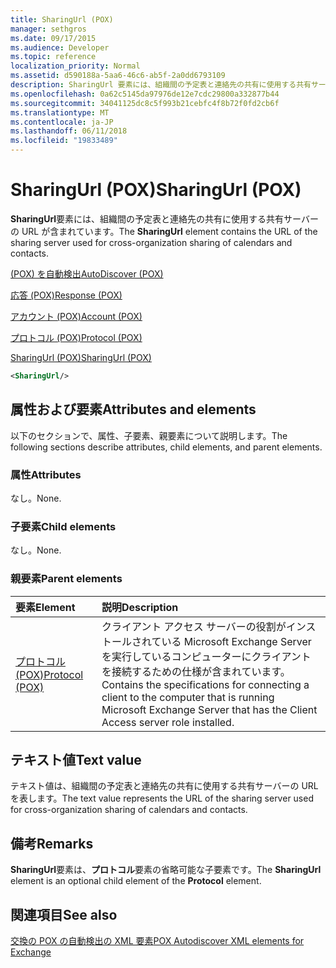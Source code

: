 ```yaml
---
title: SharingUrl (POX)
manager: sethgros
ms.date: 09/17/2015
ms.audience: Developer
ms.topic: reference
localization_priority: Normal
ms.assetid: d590188a-5aa6-46c6-ab5f-2a0dd6793109
description: SharingUrl 要素には、組織間の予定表と連絡先の共有に使用する共有サーバーの URL が含まれています。
ms.openlocfilehash: 0a62c5145da97976de12e7cdc29800a332877b44
ms.sourcegitcommit: 34041125dc8c5f993b21cebfc4f8b72f0fd2cb6f
ms.translationtype: MT
ms.contentlocale: ja-JP
ms.lasthandoff: 06/11/2018
ms.locfileid: "19833489"
---
```

# <a name="sharingurl-pox"></a><span data-ttu-id="cb10e-103">SharingUrl (POX)</span><span class="sxs-lookup"><span data-stu-id="cb10e-103">SharingUrl (POX)</span></span>

<span data-ttu-id="cb10e-104">**SharingUrl**要素には、組織間の予定表と連絡先の共有に使用する共有サーバーの URL が含まれています。</span><span class="sxs-lookup"><span data-stu-id="cb10e-104">The **SharingUrl** element contains the URL of the sharing server used for cross-organization sharing of calendars and contacts.</span></span> 
  
[<span data-ttu-id="cb10e-105">(POX) を自動検出</span><span class="sxs-lookup"><span data-stu-id="cb10e-105">AutoDiscover (POX)</span></span>](autodiscover-pox.md)
  
[<span data-ttu-id="cb10e-106">応答 (POX)</span><span class="sxs-lookup"><span data-stu-id="cb10e-106">Response (POX)</span></span>](response-pox.md)
  
[<span data-ttu-id="cb10e-107">アカウント (POX)</span><span class="sxs-lookup"><span data-stu-id="cb10e-107">Account (POX)</span></span>](account-pox.md)
  
[<span data-ttu-id="cb10e-108">プロトコル (POX)</span><span class="sxs-lookup"><span data-stu-id="cb10e-108">Protocol (POX)</span></span>](protocol-pox.md)
  
[<span data-ttu-id="cb10e-109">SharingUrl (POX)</span><span class="sxs-lookup"><span data-stu-id="cb10e-109">SharingUrl (POX)</span></span>](sharingurl-pox.md)
  
```XML
<SharingUrl/>
```

## <a name="attributes-and-elements"></a><span data-ttu-id="cb10e-110">属性および要素</span><span class="sxs-lookup"><span data-stu-id="cb10e-110">Attributes and elements</span></span>

<span data-ttu-id="cb10e-111">以下のセクションで、属性、子要素、親要素について説明します。</span><span class="sxs-lookup"><span data-stu-id="cb10e-111">The following sections describe attributes, child elements, and parent elements.</span></span>
  
### <a name="attributes"></a><span data-ttu-id="cb10e-112">属性</span><span class="sxs-lookup"><span data-stu-id="cb10e-112">Attributes</span></span>

<span data-ttu-id="cb10e-113">なし。</span><span class="sxs-lookup"><span data-stu-id="cb10e-113">None.</span></span>
  
### <a name="child-elements"></a><span data-ttu-id="cb10e-114">子要素</span><span class="sxs-lookup"><span data-stu-id="cb10e-114">Child elements</span></span>

<span data-ttu-id="cb10e-115">なし。</span><span class="sxs-lookup"><span data-stu-id="cb10e-115">None.</span></span>
  
### <a name="parent-elements"></a><span data-ttu-id="cb10e-116">親要素</span><span class="sxs-lookup"><span data-stu-id="cb10e-116">Parent elements</span></span>

|<span data-ttu-id="cb10e-117">**要素**</span><span class="sxs-lookup"><span data-stu-id="cb10e-117">**Element**</span></span>|<span data-ttu-id="cb10e-118">**説明**</span><span class="sxs-lookup"><span data-stu-id="cb10e-118">**Description**</span></span>|
|:-----|:-----|
|[<span data-ttu-id="cb10e-119">プロトコル (POX)</span><span class="sxs-lookup"><span data-stu-id="cb10e-119">Protocol (POX)</span></span>](protocol-pox.md) <br/> |<span data-ttu-id="cb10e-120">クライアント アクセス サーバーの役割がインストールされている Microsoft Exchange Server を実行しているコンピューターにクライアントを接続するための仕様が含まれています。</span><span class="sxs-lookup"><span data-stu-id="cb10e-120">Contains the specifications for connecting a client to the computer that is running Microsoft Exchange Server that has the Client Access server role installed.</span></span>  <br/> |
   
## <a name="text-value"></a><span data-ttu-id="cb10e-121">テキスト値</span><span class="sxs-lookup"><span data-stu-id="cb10e-121">Text value</span></span>

<span data-ttu-id="cb10e-122">テキスト値は、組織間の予定表と連絡先の共有に使用する共有サーバーの URL を表します。</span><span class="sxs-lookup"><span data-stu-id="cb10e-122">The text value represents the URL of the sharing server used for cross-organization sharing of calendars and contacts.</span></span>
  
## <a name="remarks"></a><span data-ttu-id="cb10e-123">備考</span><span class="sxs-lookup"><span data-stu-id="cb10e-123">Remarks</span></span>

<span data-ttu-id="cb10e-124">**SharingUrl**要素は、**プロトコル**要素の省略可能な子要素です。</span><span class="sxs-lookup"><span data-stu-id="cb10e-124">The **SharingUrl** element is an optional child element of the **Protocol** element.</span></span> 
  
## <a name="see-also"></a><span data-ttu-id="cb10e-125">関連項目</span><span class="sxs-lookup"><span data-stu-id="cb10e-125">See also</span></span>



[<span data-ttu-id="cb10e-126">交換の POX の自動検出の XML 要素</span><span class="sxs-lookup"><span data-stu-id="cb10e-126">POX Autodiscover XML elements for Exchange</span></span>](pox-autodiscover-xml-elements-for-exchange.md)

